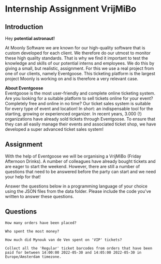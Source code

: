 # Internship Assignment VrijMiBo

## Introduction

Hey **potential astronaut!** 

At Moonly Software we are known for our high-quality software that is custom developed for each client. We therefore do our utmost to monitor these high quality standards. That is why we find it important to test the knowledge and skills of our potential interns and employees.
We do this by giving a small, but realistic, assignment. For this we use a real project from one of our clients, namely Eventgoose. This ticketing platform is the largest project Moonly is working on and is therefore a very relevant case.

**About Eventgoose**
<br/>Eventgoose is the most user-friendly and complete online ticketing system. Are you looking for a suitable platform to sell tickets online for your event? Completely free and online in no time? Our ticket sales system is suitable for every type of event and location! In short: an indispensable tool for the starting, growing or experienced organizer.
In recent years, 3.000 (!) organizations have already sold tickets through Eventgoose. To ensure that they can all easily manage their events and associated ticket shop, we have developed a super advanced ticket sales system!

## Assignment

With the help of Eventgoose we will be organising a VrijMiBo (Friday Afternoon Drinks). A number of colleagues have already bought tickets and are eager to start the weekend. However, there are still a number of questions that need to be answered before the party can start and we need your help for that! 

Answer the questions below in a programming language of your choice using the JSON files from the data folder. Please include the code you've written to answer these questions.

## Questions

``How many orders have been placed?``

``Who spent the most money?``

``How much did Mynouk van de Ven spent on 'VIP' tickets?``

``Collect all the 'Regular' ticket barcodes from orders that have been paid for between 14:00:00 2022-05-30 and 14:05:00 2022-05-30 in Europe/Amsterdam timezone.``

